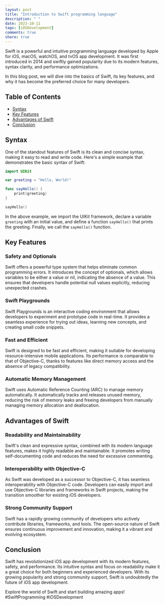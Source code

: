 ```yaml
---
layout: post
title: "Introduction to Swift programming language"
description: " "
date: 2023-10-11
tags: [iOSDevelopment]
comments: true
share: true
---
```


Swift is a powerful and intuitive programming language developed by Apple for iOS, macOS, watchOS, and tvOS app development. It was first introduced in 2014 and swiftly gained popularity due to its modern features, syntax clarity, and performance optimizations.

In this blog post, we will dive into the basics of Swift, its key features, and why it has become the preferred choice for many developers.

## Table of Contents
- [Syntax](#syntax)
- [Key Features](#key-features)
- [Advantages of Swift](#advantages-of-swift)
- [Conclusion](#conclusion)

## Syntax

One of the standout features of Swift is its clean and concise syntax, making it easy to read and write code. Here's a simple example that demonstrates the basic syntax of Swift:

```swift
import UIKit

var greeting = "Hello, World!"

func sayHello() {
    print(greeting)
}

sayHello()
```

In the above example, we import the UIKit framework, declare a variable `greeting` with an initial value, and define a function `sayHello()` that prints the greeting. Finally, we call the `sayHello()` function.

## Key Features

### Safety and Optionals

Swift offers a powerful type system that helps eliminate common programming errors. It introduces the concept of optionals, which allows variables to be either a value or nil, indicating the absence of a value. This ensures that developers handle potential null values explicitly, reducing unexpected crashes.

### Swift Playgrounds

Swift Playgrounds is an interactive coding environment that allows developers to experiment and prototype code in real-time. It provides a seamless experience for trying out ideas, learning new concepts, and creating small code snippets.

### Fast and Efficient

Swift is designed to be fast and efficient, making it suitable for developing resource-intensive mobile applications. Its performance is comparable to that of Objective-C, thanks to features like direct memory access and the absence of legacy compatibility.

### Automatic Memory Management

Swift uses Automatic Reference Counting (ARC) to manage memory automatically. It automatically tracks and releases unused memory, reducing the risk of memory leaks and freeing developers from manually managing memory allocation and deallocation.

## Advantages of Swift

### Readability and Maintainability

Swift's clean and expressive syntax, combined with its modern language features, makes it highly readable and maintainable. It promotes writing self-documenting code and reduces the need for excessive commenting.

### Interoperability with Objective-C

As Swift was developed as a successor to Objective-C, it has seamless interoperability with Objective-C code. Developers can easily import and use Objective-C libraries and frameworks in Swift projects, making the transition smoother for existing iOS developers.

### Strong Community Support

Swift has a rapidly growing community of developers who actively contribute libraries, frameworks, and tools. The open-source nature of Swift ensures continuous improvement and innovation, making it a vibrant and evolving ecosystem.

## Conclusion

Swift has revolutionized iOS app development with its modern features, safety, and performance. Its intuitive syntax and focus on readability make it a great choice for both beginners and experienced developers. With its growing popularity and strong community support, Swift is undoubtedly the future of iOS app development.

Explore the world of Swift and start building amazing apps! #SwiftProgramming #iOSDevelopment